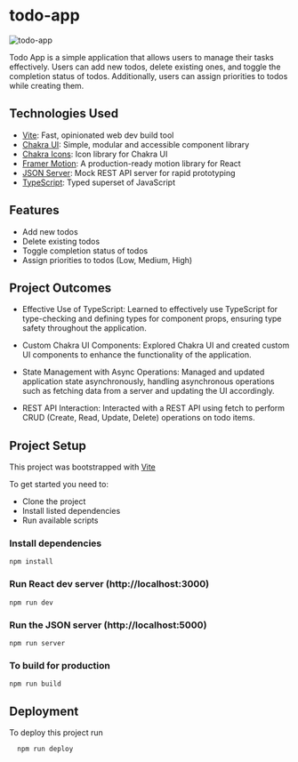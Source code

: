 # todo-app
![todo-app](https://github.com/andrewmartinn/todo-app/assets/152824513/f24eb038-8912-4449-a0c0-9561da753b99)

Todo App is a simple application that allows users to manage their tasks effectively. Users can add new todos, delete existing ones, and toggle the completion status of todos. Additionally, users can assign priorities to todos while creating them.

## Technologies Used

- [Vite](https://vitejs.dev/): Fast, opinionated web dev build tool
- [Chakra UI](https://chakra-ui.com/): Simple, modular and accessible component library
- [Chakra Icons](https://chakra-ui.com/docs/media-and-icons/icon): Icon library for Chakra UI
- [Framer Motion](https://www.framer.com/motion/): A production-ready motion library for React
- [JSON Server](https://github.com/typicode/json-server): Mock REST API server for rapid prototyping
- [TypeScript](https://www.typescriptlang.org/): Typed superset of JavaScript

## Features

- Add new todos
- Delete existing todos
- Toggle completion status of todos
- Assign priorities to todos (Low, Medium, High)

## Project Outcomes

- Effective Use of TypeScript: Learned to effectively use TypeScript for type-checking and defining types for component props, ensuring type safety throughout the application.

- Custom Chakra UI Components: Explored Chakra UI and created custom UI components to enhance the functionality of the application.

- State Management with Async Operations: Managed and updated application state asynchronously, handling asynchronous operations such as fetching data from a server and updating the UI accordingly.

- REST API Interaction: Interacted with a REST API using fetch to perform CRUD (Create, Read, Update, Delete) operations on todo items.

## Project Setup

This project was bootstrapped with [Vite](https://vitejs.dev/guide/)

To get started you need to:

- Clone the project
- Install listed dependencies
- Run available scripts

### Install dependencies

```
npm install
```

### Run React dev server (http://localhost:3000)

```
npm run dev
```

### Run the JSON server (http://localhost:5000)

```
npm run server
```

### To build for production

```
npm run build
```

## Deployment

To deploy this project run

```
  npm run deploy
```
